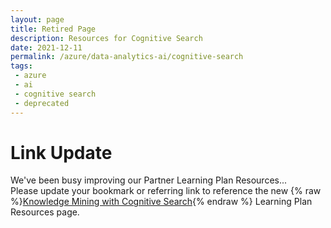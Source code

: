 ```yaml
---
layout: page
title: Retired Page
description: Resources for Cognitive Search
date: 2021-12-11
permalink: /azure/data-analytics-ai/cognitive-search
tags: 
 - azure
 - ai
 - cognitive search
 - deprecated
---
```


# Link Update

We've been busy improving our Partner Learning Plan Resources... 
<br />Please update your bookmark or referring link to reference the new {% raw %}[Knowledge Mining with Cognitive Search](knowledge-mining){% endraw %} Learning Plan Resources page.
